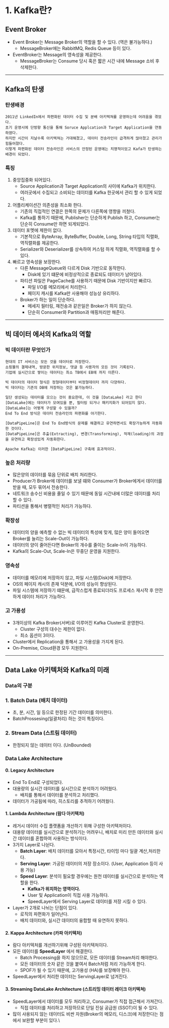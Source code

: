 # 1. Kafka란?

## Event Broker
- Event Broker는 Message Broker의 역할을 할 수 있다. (역은 불가능하다.)
  - MessageBroker에는 RabbitMQ, Redis Queue 등이 있다.
- EventBroker는 Message의 영속성을 제공한다.
  - MessageBroker는 Consume 당시 혹은 짧은 시간 내에 Message 소비 후 삭제한다.
***
## Kafka의 탄생
### 탄생배경
```text
2011년 LinkedIn에서 파편화된 데이터 수집 및 분배 아키텍쳐를 운영하는데 어려움을 겪었다.
초기 운영시에 단방향 통신을 통해 Soruce Applcation과 Target Application을 연동하였다.
하지만 시간이 지날수록 아키텍쳐는 거대해졌고, 데이터 전송라인이 급격하게 많아졌고 관리가 힘들어졌다.
이렇게 파편화된 데이터 전송라인은 서비스의 안정된 운영에는 치명적이었고 Kafa가 탄생하는 배경이 되었다.
```
### 특징 
1. 중앙집중화 되어있다.
    - Source Application과 Target Application의 사이에 Kafka가 위치한다.
    - 여러곳에서 수집되고 소비되는 데이터를 Kafka 한곳에서 관리 할 수 있게 되었다.
2. 어플리케이션간 의존성을 최소화 한다.
    - 기존의 직접적인 연결은 한쪽의 문제가 다른쪽에 영향을 끼쳤다.
    - Kafka를 통하기 때문에, Publisher는 단순하게 Publish 하고, Consumer는 단순히 Consume만 하면 되게되었다.
3. 데이터 포멧에 제한이 없다.
    - 기본적으로 ByteArray, ByteBuffer, Double, Long, String 타입의 직렬화, 역직렬화를 제공한다.
    - Serializer<T>와 Deserializer<T>를 상속하여 커스텀 하게 직렬화, 역직렬화를 할 수 있다.
4. 빠르고 영속성을 보장한다.
   - 다른 MessageQueue와 다르게 Disk 기반으로 동작한다.
     - Disk에 있기 떄문에 비정상적으로 종료되도 데이터가 남아있다.
   - 파티션 파일은 PageCache를 사용하기 때문에 Disk 기반이지만 빠르다.
     - 파일 I/O를 메모리에서 처리한다.
     - 페이지 캐시를 Kafka만 사용해야 성능상 유리하다. 
   - Broker가 하는 일이 단순하다.
     - 메세지 필터링, 재전송과 같은일은 Broker가 하지 않는다.
     - 단순히 Consumer와 Partition과 매핑처리만 해준다.
***
## 빅 데이터 에서의 Kafka의 역할

### 빅 데이터란 무엇인가
```text
현대의 IT 서비스는 모든 것을 데이터로 저장한다.
쇼핑몰의 결제내역, 방문한 위치정보, 댓글 등 사용자의 모든 것이 기록된다.
기업에 실시간으로 쌓이는 데이터는 최소 TB에서 EB에 까지 이른다.

빅 데이터의 데이터 형식은 정형데이터부터 비정형데이터 까지 다양하다.
빅 데이터는 기존의 DB에 저장하는 것은 불가능하다.

일단 생성되는 데이터를 모으는 것이 중요한데, 이 것을 [DataLake] 라고 한다
[DataLake]에는 데이터가 모여있을 뿐, 필터링 되거나 패키지화가 되어있지 않다.
[DataLake]는 어떻게 구성할 수 있을까?
End To End 방식은 데이터 전송라인의 파편화를 야기한다.

[DataPipeLine]은 End To End방식의 문제를 해결하고 유연하면서도 확장가능하게 자동화한 것이다.
[DataPipeLine]은 추출(Extracting), 변경(Transforming), 적재(loading)의 과정을 유연하고 확장성있게 자동화한다.

Apache Kafka는 이러한 [DataPipeLine] 구축에 효과적이다.
```

### 높은 처리량
- 많은양의 데이터를 묶음 단위로 배치 처리한다.
- Producer가 Broker에 데이터를 보낼 떄와 Consumer가 Broker에게서 데이터를 받을 때, 모두 묶어서 전송한다.
- 네트워크 송수신 비용을 줄일 수 있기 때문에 동일 시간내에 더많은 데이터를 처리할 수 있다.
- 파티션을 통해서 병렬적인 처리가 가능하다.

### 확장성
- 데이터의 양을 예측할 수 없는 빅 데이터의 특성에 맞게, 많은 양이 들어오면 Broker를 늘리는 Scale-Out이 가능하다.
- 데이터의 양이 줄어든다면 Broker의 개수를 줄이는 Scale-In이 가능하다.
- Kafka의 Scale-Out, Scale-In은 무중단 운영을 지원한다.

### 영속성
- 데이터를 메모리에 저장하지 않고, 파일 시스템(Disk)에 저장한다.
- OS의 페이지 캐시의 존재 덕분에, I/O의 성능이 향상된다.
- 파일 시스템에 저장하기 떄문에, 급작스럽게 종료되더라도 프로세스 재시작 후 안전하게 데이터 처리가 가능하다.

### 고 가용성
- 3개이상의 Kafka Broker(서버)로 이루어진 Kafka Cluster로 운영한다.
  - Cluster 구성의 대수는 제한이 없다.
  - 최소 옵션이 3이다.
- Cluster에서 Replication을 통해서 고 가용성을 가지게 된다.
- On-Premise, Cloud환경 모두 지원한다.

***
## Data Lake 아키텍처와 Kafka의 미래

### Data의 구분

### 1. Batch Data (배치 데이터)
- 초, 분, 시간, 일 등으로 한정된 기간 데이터를 의미한다.
- BatchProssesing(일괄처리) 하는 것이 특징이다.

### 2. Stream Data (스트림 데이터)
- 한정되지 않는 데이터 이다. (UnBounded)

### Data Lake Architecture

#### 0. Legacy Architecture
- End To End로 구성되었다.
- 대용량의 실시간 데이터를 실시간으로 분석하기 어려웠다.
   - 배치를 통해서 데이터를 분석하고 처리했다.
- 데이터가 가공됨에 따라, 히스토리를 추적하기 어려웠다.

#### 1. Lambda Architecture (람다 아키텍처)
- 레거시 데이터 수집 플랫폼을 개선하기 위해 구성한 아키텍처이다.
- 대용량 데이터를 실시간으로 분석하기는 어려우니, 배치로 미리 만든 데이터와 실시간 데이터를 혼합하여 사용하는 방식이다.
- 3가지 Layer로 나뉜다.
  - **Batch Layer**: 배치 데이터를 모아서 특정시간, 타이밍 마다 일괄 계산,처리한다.
  - **Serving Layer**: 가공된 데이터의 저장 장소이다. (User, Application 등이 사용 가능)
  - **Speed Layer**: 분석이 필요할 경우에는 원천 데이터를 실시간으로 분석하는 역할을 한다.
    - **Kafka가 위치하는 영역이다.**
    - User 및 Application이 직접 사용 가능하다.
    - SpeedLayer에서 Serving Layer로 데이터를 저장 시킬 수 있다.
- Layer가 2개로 나뉘는 단점이 있다.
  - 로직의 파편화가 일어난다.
  - 배치 데이터와, 실시간 데이터의 융합할 때 유연하지 못하다.

#### 2. Kappa Architecture (카파 아키텍처)
- 람다 아키텍처를 개선하기위해 구성된 아키텍처이다.
- 모든 데이터를 **SpeedLayer** 에서 해결한다.
  - Batch Processing을 하지 않으므로, 모든 데이터를 Stream처리 해야한다.
  - 모든 데이터의 숫자 같은 것을 붙여서 Batch처럼 처리 가능하게 한다.
  - SPOF가 될 수 있기 때문에, 고가용성 (HA)를 보장해야 한다.
- SpeedLayer에서 처리한 데이터는  ServingLayer로 넘겨진다.

#### 3. Streaming DataLake Architecture (스트리밍 데이터 레이크 아키텍쳐)
- SpeedLayer에서 데이터를 모두 처리하고, Consumer가 직접 접근해서 가져간다.
    - 직접 데이터를 처리하고 저장하므로 단일 진실 공급원 (SSOT)이 될 수 있다.
- 많이 사용되지 않는 데이터도 비싼 자원(Broker의 메모리, 디스크)에 저장한다는 점에서 보완할 부분이 있다.\
